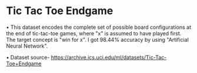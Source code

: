 # Tic Tac Toe Endgame
• This dataset encodes the complete set of possible board configurations at the end of tic-tac-toe games, where "x" is assumed to have played first. The target concept is "win for x". I got 98.44% accuracy by using "Artificial Neural Network".

• Dataset source- https://archive.ics.uci.edu/ml/datasets/Tic-Tac-Toe+Endgame
